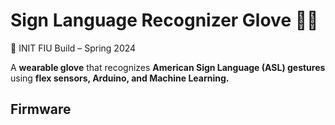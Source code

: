 # Sign Language Recognizer Glove 🧤📡  
🚀 INIT FIU Build – Spring 2024  

A **wearable glove** that recognizes **American Sign Language (ASL) gestures** using **flex sensors, Arduino, and Machine Learning.**  

## Firmware 

